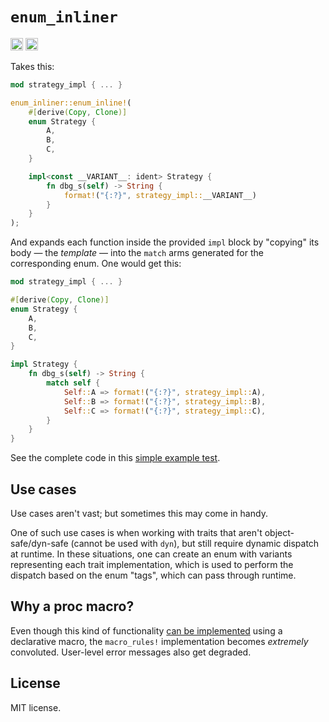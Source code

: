 # `enum_inliner`

[<img alt="crates.io" src="https://img.shields.io/crates/v/enum_inliner.svg?color=fc8d62&logo=rust&style=for-the-badge" height="20">](https://crates.io/crates/enum_inliner)
[<img alt="docs.rs" src="https://img.shields.io/badge/docs.rs-enum_inliner?labelColor=555555&logo=docs.rs&style=for-the-badge" height="20">](https://docs.rs/enum_inliner)

Takes this:

```rs
mod strategy_impl { ... }

enum_inliner::enum_inline!(
    #[derive(Copy, Clone)]
    enum Strategy {
        A,
        B,
        C,
    }

    impl<const __VARIANT__: ident> Strategy {
        fn dbg_s(self) -> String {
            format!("{:?}", strategy_impl::__VARIANT__)
        }
    }
);
```

And expands each function inside the provided `impl` block by "copying" its body
— the *template* — into the `match` arms generated for the corresponding enum.
One would get this:

```rs
mod strategy_impl { ... }

#[derive(Copy, Clone)]
enum Strategy {
    A,
    B,
    C,
}

impl Strategy {
    fn dbg_s(self) -> String {
        match self {
            Self::A => format!("{:?}", strategy_impl::A),
            Self::B => format!("{:?}", strategy_impl::B),
            Self::C => format!("{:?}", strategy_impl::C),
        }
    }
}
```

See the complete code in this [simple example test].

[simple example test]:
  https://github.com/lffg/enum_inliner/blob/main/tests/compiles.rs

## Use cases

Use cases aren't vast; but sometimes this may come in handy.

One of such use cases is when working with traits that aren't
object-safe/dyn-safe (cannot be used with `dyn`), but still require dynamic
dispatch at runtime. In these situations, one can create an enum with variants
representing each trait implementation, which is used to perform the dispatch
based on the enum "tags", which can pass through runtime.

## Why a proc macro?

Even though this kind of functionality [can be implemented][decl-impl] using a
declarative macro, the `macro_rules!` implementation becomes _extremely_
convoluted. User-level error messages also get degraded.

[decl-impl]: https://gist.github.com/lffg/94cbb0172a035075e29c46f2f1f31908

## License

MIT license.
